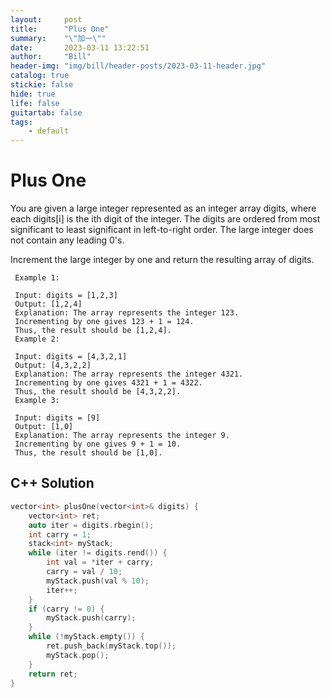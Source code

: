 ```yaml
---
layout:     post
title:      "Plus One"
summary:    "\"加一\""
date:       2023-03-11 13:22:51
author:     "Bill"
header-img: "img/bill/header-posts/2023-03-11-header.jpg"
catalog: true
stickie: false
hide: true
life: false
guitartab: false
tags:
    - default
---
```


# Plus One

You are given a large integer represented as an integer array digits, where each digits[i] is the ith digit of the integer. The digits are ordered from most significant to least significant in left-to-right order. The large integer does not contain any leading 0's.

Increment the large integer by one and return the resulting array of digits.

```
 Example 1:

 Input: digits = [1,2,3]
 Output: [1,2,4]
 Explanation: The array represents the integer 123.
 Incrementing by one gives 123 + 1 = 124.
 Thus, the result should be [1,2,4].
 Example 2:

 Input: digits = [4,3,2,1]
 Output: [4,3,2,2]
 Explanation: The array represents the integer 4321.
 Incrementing by one gives 4321 + 1 = 4322.
 Thus, the result should be [4,3,2,2].
 Example 3:

 Input: digits = [9]
 Output: [1,0]
 Explanation: The array represents the integer 9.
 Incrementing by one gives 9 + 1 = 10.
 Thus, the result should be [1,0].
```

## C++ Solution

```c++
vector<int> plusOne(vector<int>& digits) {
    vector<int> ret;
    auto iter = digits.rbegin();
    int carry = 1;
    stack<int> myStack;
    while (iter != digits.rend()) {
        int val = *iter + carry;
        carry = val / 10;
        myStack.push(val % 10);
        iter++;
    }
    if (carry != 0) {
        myStack.push(carry);
    }
    while (!myStack.empty()) {
        ret.push_back(myStack.top());
        myStack.pop();
    }
    return ret;
}
```

